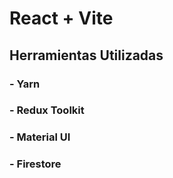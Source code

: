 # React + Vite



## Herramientas Utilizadas

### - Yarn
### - Redux Toolkit
### - Material UI
### - Firestore
